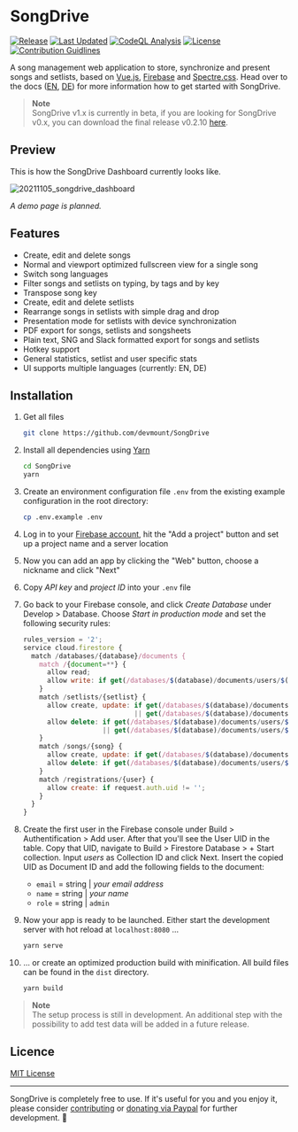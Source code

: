 # SongDrive

[![Release](https://img.shields.io/github/v/tag/devmount/SongDrive.svg?label=release&color=88b544&style=flat-square&logo=data:image/png;base64,iVBORw0KGgoAAAANSUhEUgAAABAAAAAQCAYAAAAf8/9hAAAACXBIWXMAAAsSAAALEgHS3X78AAAATklEQVQ4jWP8//8/AyWAiSLd1DCABZfEnnsVKH5zUepgpIkLKA5EnF7o3OaKYnK5125GbN4aJF7A5jRsXsAmNki8QKxzB6cXKHMBAwMDAFesMxVwNRpMAAAAAElFTkSuQmCC)](https://github.com/devmount/SongDrive/releases)
[![Last Updated](https://img.shields.io/github/last-commit/devmount/SongDrive?label=updated&color=88b544&style=flat-square)](https://github.com/devmount/SongDrive/commits/master)
[![CodeQL Analysis](https://img.shields.io/github/workflow/status/devmount/SongDrive/CodeQL?label=CodeQL&logo=github&color=88b544&style=flat-square)](https://github.com/devmount/SongDrive/actions/workflows/codeql-analysis.yml)
[![License](https://img.shields.io/badge/license-MIT-88b544.svg?style=flat-square)](./LICENSE)
[![Contribution Guidlines](https://img.shields.io/badge/contributions-welcome-88b544.svg?style=flat-square)](./.github/CONTRIBUTING.md)

A song management web application to store, synchronize and present songs and setlists, based on [Vue.js](//vuejs.org/), [Firebase](//firebase.google.com/) and [Spectre.css](//github.com/picturepan2/spectre). Head over to the docs ([EN](https://github.com/devmount/SongDrive/blob/main/src/docs/docs.en.md), [DE](https://github.com/devmount/SongDrive/blob/main/src/docs/docs.en.md)) for more information how to get started with SongDrive.

> **Note**  
> SongDrive v1.x is currently in beta, if you are looking for SongDrive v0.x, you can download the final release v0.2.10 [here](https://github.com/devmount/SongDrive/releases/tag/v0.2.10).

## Preview

This is how the SongDrive Dashboard currently looks like.

![20211105_songdrive_dashboard](https://user-images.githubusercontent.com/5441654/140494330-9022aa11-7513-4feb-b0e0-4f0f95f5a759.png)

*A demo page is planned.*

## Features

- Create, edit and delete songs
- Normal and viewport optimized fullscreen view for a single song
- Switch song languages
- Filter songs and setlists on typing, by tags and by key
- Transpose song key
- Create, edit and delete setlists
- Rearrange songs in setlists with simple drag and drop
- Presentation mode for setlists with device synchronization
- PDF export for songs, setlists and songsheets
- Plain text, SNG and Slack formatted export for songs and setlists
- Hotkey support
- General statistics, setlist and user specific stats
- UI supports multiple languages (currently: EN, DE)

## Installation

1. Get all files

    ```bash
    git clone https://github.com/devmount/SongDrive
    ```

2. Install all dependencies using [Yarn](https://yarnpkg.com)

    ```bash
    cd SongDrive
    yarn
    ```

3. Create an environment configuration file `.env` from the existing example configuration in the root directory:

    ```bash
    cp .env.example .env
    ```

4. Log in to your [Firebase account](https://console.firebase.google.com), hit the "Add a project" button and set up a project name and a server location
5. Now you can add an app by clicking the "Web" button, choose a nickname and click "Next"
6. Copy *API key* and *project ID* into your `.env` file
7. Go back to your Firebase console, and click *Create Database* under Develop > Database. Choose *Start in production mode* and set the following security rules:

    ```javascript
    rules_version = '2';
    service cloud.firestore {
      match /databases/{database}/documents {
        match /{document=**} {
          allow read;
          allow write: if get(/databases/$(database)/documents/users/$(request.auth.uid)).data.role == "admin";
        }
        match /setlists/{setlist} {
          allow create, update: if get(/databases/$(database)/documents/users/$(request.auth.uid)).data.role == "performer"
                                || get(/databases/$(database)/documents/users/$(request.auth.uid)).data.role == "editor";
          allow delete: if get(/databases/$(database)/documents/users/$(request.auth.uid)).data.role == "editor"
                        || get(/databases/$(database)/documents/users/$(request.auth.uid)).data.role == "performer" && request.auth.uid == resource.data.creator;
        }
        match /songs/{song} {
          allow create, update: if get(/databases/$(database)/documents/users/$(request.auth.uid)).data.role == "editor";
          allow delete: if get(/databases/$(database)/documents/users/$(request.auth.uid)).data.role == "editor";
        }
        match /registrations/{user} {
          allow create: if request.auth.uid != '';
        }
      }
    }
    ```

8. Create the first user in the Firebase console under Build > Authentification > Add user. After that you'll see the User UID in the table. Copy that UID, navigate to Build > Firestore Database > + Start collection. Input *users* as Collection ID and click Next. Insert the copied UID as Document ID and add the following fields to the document:
    - `email` = string | *your email address*
    - `name` = string | *your name*
    - `role` = string | `admin`

9. Now your app is ready to be launched. Either start the development server with hot reload at `localhost:8080` ...

    ```bash
    yarn serve
    ```

10. ... or create an optimized production build with minification. All build files can be found in the `dist` directory.

    ```bash
    yarn build
    ```

> **Note**  
>The setup process is still in development. An additional step with the possibility to add test data will be added in a future release.

## Licence

[MIT License](./LICENSE)

---

SongDrive is completely free to use. If it's useful for you and you enjoy it, please consider [contributing](./.github/CONTRIBUTING.md) or [donating via Paypal](https://paypal.me/devmount) for further development. 💚
